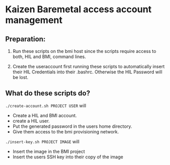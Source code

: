 # Kaizen Baremetal access account management

## Preparation:

1. Run these scripts on the bmi host since the scripts require access to both, HIL
and BMI, command lines.

2. Create the useraccount first running these scripts to automatically insert
their HIL Credentials into their .bashrc. Otherwise the HIL Password will be lost.


## What do these scripts do?

`./create-account.sh PROJECT USER` will
* Create a HIL and BMI account.
* create a HIL user.
* Put the generated password in the users home directory.
* Give them access to the bmi provisioning network.

`./insert-key.sh PROJECT IMAGE` will
* Insert the image in the BMI project
* Insert the users SSH key into their copy of the image


